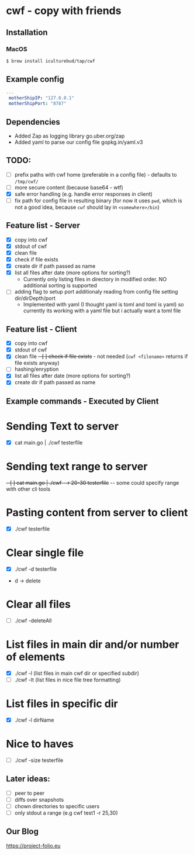 # cwf - copy with friends

## Installation

### MacOS
```bash
$ brew install iculturebud/tap/cwf
```


## Example config
```yaml
---
 motherShipIP: "127.0.0.1"
 motherShipPort: "8787"
```


## Dependencies
- Added Zap as logging library go.uber.org/zap
- Added yaml to parse our config file gopkg.in/yaml.v3

## TODO:
- [ ] prefix paths with cwf home (preferable in a config file) - defaults to `/tmp/cwf/`
- [ ] more secure content (because base64 - wtf)
- [x] safe error handling (e.g. handle error responses in client)
- [ ] fix path for config file in resulting binary (for now it uses `pwd`, which is not a good idea, because `cwf` should lay in `<somewhere>/bin`)

## Feature list - Server
- [x] copy into cwf
- [x] stdout of cwf
- [x] clean file
- [x] check if file exists
- [x] create dir if path passed as name
- [x] list all files after date (more options for sorting?)
  - Currently only listing files in directory in modified order. NO additional sorting is supported
- [ ] adding flag to setup port additionaly reading from config file setting dir/dirDepth/port
  - Implemented with yaml (I thought yaml is toml and toml is yaml) so currently its working with a yaml file but i actually want a toml file

## Feature list - Client
- [x] copy into cwf
- [x] stdout of cwf
- [x] clean file
~~- [ ] check if file exists~~ - not needed (`cwf <filename>` returns if file exists anyway)
- [ ] hashing/enryption
- [x] list all files after date (more options for sorting?)
- [x] create dir if path passed as name

## Example commands - Executed by Client
# Sending Text to server
- [x] cat main.go | ./cwf testerfile

# Sending text range to server
~~- [ ] cat main.go | ./cwf --r 20-30 testerfile~~ -- some could specify range with other cli tools

# Pasting content from server to client
- [x] ./cwf testerfile

# Clear single file
- [x] ./cwf -d testerfile
- d -> delete

# Clear all files
- [ ] ./cwf -deleteAll

# List files in main dir and/or number of elements
- [x] ./cwf -l (list files in main cwf dir or specified subdir)
- [ ] ./cwf -lt (list files in nice file tree formatting)

# List files in specific dir
- [x] ./cwf -l dirName

# Nice to haves
- [ ] ./cwf -size testerfile

## Later ideas:
- [ ] peer to peer
- [ ] diffs over snapshots
- [ ] chown directories to specific users
- [ ] only stdout a range (e.g cwf test1 -r 25,30)

## Our Blog
https://project-folio.eu
